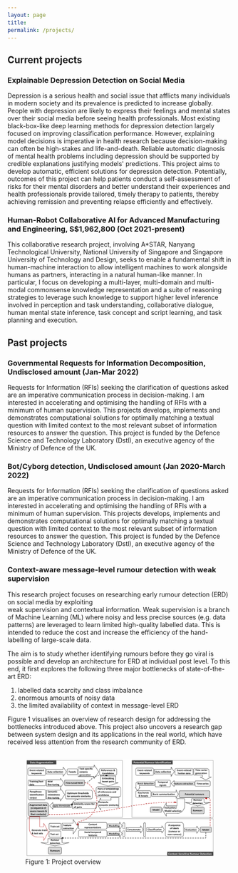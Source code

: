 ```yaml
---
layout: page
title: 
permalink: /projects/
---
```


<h2 style="text-align:left;">Current projects</h2>

<h3 style="text-align:left;">Explainable Depression Detection on Social Media</h3>
<p>Depression is a serious health and social issue that afflicts many individuals in modern society and its prevalence is predicted to increase globally. People with depression are likely to express their feelings and mental states over their social media before seeing health professionals. Most existing black-box-like deep learning methods for depression detection largely focused on improving classification performance. However, explaining model decisions is imperative in health research because decision-making can often be high-stakes and life-and-death. Reliable automatic diagnosis of mental health problems including depression should be supported by credible explanations justifying models' predictions. This project aims to develop automatic, efficient solutions for depression detection. Potentially, outcomes of this project can help patients conduct a self-assessment of risks for their mental disorders and better understand their experiences and health professionals provide tailored, timely therapy to patients, thereby achieving remission and preventing relapse efficiently and effectively.</p>

<h3 style="text-align:left;">Human-Robot Collaborative Al for Advanced Manufacturing and Engineering, S$1,962,800 (Oct 2021-present)</h3>
<p>This collaborative research project, involving A*STAR, Nanyang Technological University, National University of Singapore and Singapore University of Technology and Design, seeks to enable a fundamental shift in human-machine interaction to allow intelligent machines to work alongside humans as partners, interacting in a natural human-like manner. In particular, I focus on developing a multi-layer, multi-domain and multi-modal commonsense knowledge representation and a suite of reasoning strategies to leverage such knowledge to support higher level inference involved in perception and task understanding, collaborative dialogue, human mental state inference, task concept and script learning, and task planning and execution.</p>

<h2 style="text-align:left;">Past projects</h2>

<h3 style="text-align:left;">Governmental Requests for Information Decomposition, Undisclosed amount (Jan-Mar 2022)</h3>
<p>Requests for Information (RFIs) seeking the clarification of questions asked are an imperative communication process in decision-making. I am interested in accelerating and optimising the handling of RFIs with a minimum of human supervision. This projects develops, implements and demonstrates computational solutions for optimally matching a textual question with limited context to the most relevant subset of information resources to answer the question. This project is funded by the Defence Science and Technology Laboratory (Dstl), an executive agency of the Ministry of Defence of the UK.</p>

<h3 style="text-align:left;">Bot/Cyborg detection, Undisclosed amount (Jan 2020-March 2022)</h3>
<p>Requests for Information (RFIs) seeking the clarification of questions asked are an imperative communication process in decision-making. I am interested in accelerating and optimising the handling of RFIs with a minimum of human supervision. This projects develops, implements and demonstrates computational solutions for optimally matching a textual question with limited context to the most relevant subset of information resources to answer the question. This project is funded by the Defence Science and Technology Laboratory (Dstl), an executive agency of the Ministry of Defence of the UK.</p>


<h3 style="text-align:left;">Context-aware message-level rumour detection with weak supervision</h3>
<p>This research project focuses on researching early rumour detection (ERD) on social media by exploiting<br> weak supervision and contextual information. Weak supervision is a branch of Machine Learning (ML) where noisy and less precise sources (e.g. data patterns) are leveraged to learn limited high-quality labelled data. This is intended to reduce the cost and increase the efficiency of the hand-labelling of large-scale data. </p>

<p>The aim is to study whether identifying rumours before they go viral is possible and develop an architecture for ERD at individual post level. To this end, it first explores the following three major bottlenecks of state-of-the-art ERD:</br>
<ol>
  <li>labelled data scarcity and class imbalance</li>
  <li>enormous amounts of noisy data</li>
  <li>the limited availability of context in message-level ERD</li>
</ol></span>
Figure 1 visualises an overview of research design for addressing the bottlenecks introduced above. This project also uncovers a research gap between system design and its applications in the real world, which have received less attention from the research community of ERD.<br>
<br>

<figure>
  <img src="../images/overview.png" alt="Project overview">
  <figcaption>Figure 1: Project overview</figcaption>
</figure>
  

